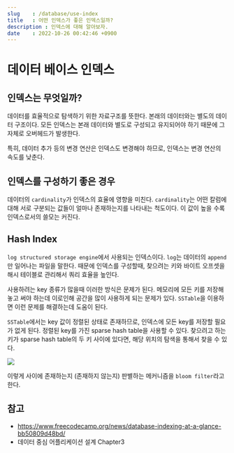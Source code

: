 ```yaml
---
slug    : /database/use-index
title   : 어떤 인덱스가 좋은 인덱스일까?
description : 인덱스에 대해 알아보자.
date    : 2022-10-26 00:42:46 +0900
---
```


# 데이터 베이스 인덱스
## 인덱스는 무엇일까?
데이터를 효율적으로 탐색하기 위한 자료구조를 뜻한다. 본래의 데이터와는 별도의 데이터 구조이다. 모든 인덱스는 본래 데이터와 별도로 구성되고 유지되어야 하기 때문에 그 자체로 오버헤드가 발생한다. 

특히, 데이터 추가 등의 변경 연산은 인덱스도 변경해야 하므로, 인덱스는 변경 연산의 속도를 낮춘다. 

## 인덱스를 구성하기 좋은 경우
데이터의 `cardinality`가 인덱스의 효율에 영향을 미친다. `cardinality`는 어떤 칼럼에 대해 서로 구분되는 값들이 얼마나 존재하는지를 나타내는 척도이다. 이 값이 높을 수록 인덱스로서의 쓸모는 커진다. 

## Hash Index
`log structured storage engine`에서 사용되는 인덱스이다. `log`는 데이터의 `append`만 일어나는 파일을 말한다. 때문에 인덱스를 구성할때, 찾으려는 키와 바이트 오프셋을 해시 테이블로 관리해서 쿼리 효율을 높인다. 

사용하려는 key 종류가 많을때 이러한 방식은 문제가 된다. 메모리에 모든 키를 저장해놓고 써야 하는데 이로인해 공간을 많이 사용하게 되는 문제가 있다. `SSTable`을 이용하면 이런 문제를 해결하는데 도움이 된다. 

`SSTable`에서는 key 값이 정렬된 상태로 존재하므로, 인덱스에 모든 key를 저장할 필요가 없게 된다. 정렬된 key를 가진 sparse hash table을 사용할 수 있다. 찾으려고 하는 키가 sparse hash table의 두 키 사이에 있다면, 해당 위치의 탐색을 통해서 찾을 수 있다. 

![](https://user-images.githubusercontent.com/53764714/209679397-9221ccc2-5714-4c09-82b8-78ce9dd91973.png)

이렇게 사이에 존재하는지 (존재하지 않는지) 판별하는 메커니즘을 `bloom filter`라고 한다. 


## 참고
- https://www.freecodecamp.org/news/database-indexing-at-a-glance-bb50809d48bd/
- 데이터 중심 어플리케이션 설계 Chapter3 
